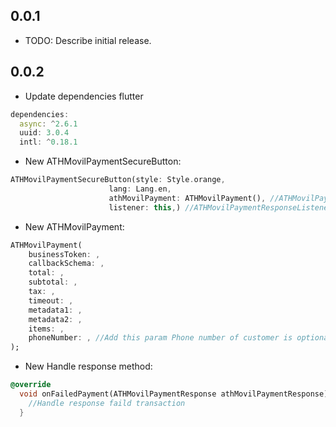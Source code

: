 ## 0.0.1

* TODO: Describe initial release.

## 0.0.2

* Update dependencies flutter
```dart
dependencies:
  async: ^2.6.1
  uuid: 3.0.4
  intl: ^0.18.1
```

* New ATHMovilPaymentSecureButton:
```dart
ATHMovilPaymentSecureButton(style: Style.orange,
                      lang: Lang.en,
                      athMovilPayment: ATHMovilPayment(), //ATHMovilPayment
                      listener: this,) //ATHMovilPaymentResponseListener
```

* New ATHMovilPayment:
```dart
ATHMovilPayment(
    businessToken: , 
    callbackSchema: ,
    total: ,
    subtotal: , 
    tax: , 
    timeout: , 
    metadata1: ,
    metadata2: ,
    items: , 
    phoneNumber: , //Add this param Phone number of customer is optional
);
```

* New Handle response method:
```dart
@override
  void onFailedPayment(ATHMovilPaymentResponse athMovilPaymentResponse) {
    //Handle response faild transaction
  }
```
